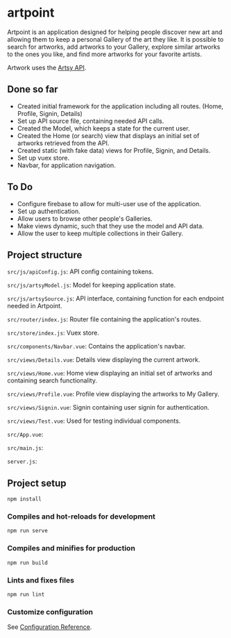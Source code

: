 # artpoint

Artpoint is an application designed for helping people discover new art and allowing them to keep a personal Gallery of the art they like.
It is possible to search for artworks, add artworks to your Gallery, explore similar artworks to the ones you like, and 
find more artworks for your favorite artists.

Artwork uses the [Artsy API](https://www.artsy.net/).

## Done so far
- Created initial framework for the application including all routes. (Home, Profile, Signin, Details)
- Set up API source file, containing needed API calls. 
- Created the Model, which keeps a state for the current user.
- Created the Home (or search) view that displays an initial set of artworks retrieved from the API.
- Created static (with fake data) views for Profile, Signin, and Details.
- Set up vuex store. 
- Navbar, for application navigation.

## To Do
- Configure firebase to allow for multi-user use of the application.
- Set up authentication.
- Allow users to browse other people's Galleries.
- Make views dynamic, such that they use the model and API data.
- Allow the user to keep multiple collections in their Gallery.

## Project structure
`src/js/apiConfig.js`: API config containing tokens.

`src/js/artsyModel.js`: Model for keeping application state.

`src/js/artsySource.js`: API interface, containing function for each endpoint needed in Artpoint.

`src/router/index.js`: Router file containing the application's routes.

`src/store/index.js`: Vuex store.

`src/components/Navbar.vue`: Contains the application's navbar.

`src/views/Details.vue`: Details view displaying the current artwork.

`src/views/Home.vue`: Home view displaying an initial set of artworks and containing search functionality.

`src/views/Profile.vue`: Profile view displaying the artworks to My Gallery.

`src/views/Signin.vue`: Signin containing user signin for authentication.

`src/views/Test.vue`: Used for testing individual components.

`src/App.vue`: 

`src/main.js`:

`server.js`:

## Project setup
```
npm install
```

### Compiles and hot-reloads for development
```
npm run serve
```

### Compiles and minifies for production
```
npm run build
```

### Lints and fixes files
```
npm run lint
```

### Customize configuration
See [Configuration Reference](https://cli.vuejs.org/config/).
